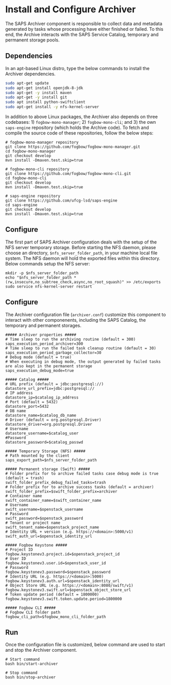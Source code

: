 # Install and Configure Archiver

The SAPS Archiver component is responsible to collect data and metadata generated by tasks whose processing have either finished or failed. To this end, the Archive interacts with the SAPS Service Catalog, temporary and permanent storage pools.
  
## Dependencies

In an apt-based Linux distro, type the below commands to install the Archiver dependencies.

```bash
sudo apt-get update
sudo apt-get install openjdk-8-jdk
sudo apt-get -y install maven
sudo apt-get -y install git
sudo apt install python-swiftclient
sudo apt-get install -y nfs-kernel-server
```

In addition to above Linux packages, the Archiver also depends on three codebases: 1) ```fogbow-mono-manager```; 2) ```fogbow-mono-cli```; and 3) the own ```saps-engine``` repository (which holds the Archive code). To fetch and compile the source code of these repositories, follow the below steps:

```
# fogbow-mono-manager repository
git clone https://github.com/fogbow/fogbow-mono-manager.git
cd fogbow-mono-manager
git checkout develop
mvn install -Dmaven.test.skip=true

# fogbow-mono-cli repository
git clone https://github.com/fogbow/fogbow-mono-cli.git
cd fogbow-mono-cli
git checkout develop
mvn install -Dmaven.test.skip=true

# saps-engine repository
git clone https://github.com/ufcg-lsd/saps-engine
cd saps-engine
git checkout develop
mvn install -Dmaven.test.skip=true
```

## Configure

The first part of SAPS Archiver configuration deals with the setup of the NFS server temporary storage. Before starting the NFS daemon, please choose an directory, ```$nfs_server_folder_path```, in your machine local file system. The NFS daemon will hold the exported files within this directory. Below commands setup the NFS server:

```
mkdir -p $nfs_server_folder_path
echo "$nfs_server_folder_path *(rw,insecure,no_subtree_check,async,no_root_squash)" >> /etc/exports
sudo service nfs-kernel-server restart
```

## Configure

The Archiver configuration file (```archiver.conf```) customize this component to interact with other componenents, including the SAPS Catalog, the temporary and permanent storages.

```
##### Archiver properties #####
# Time sleep to run the archiving routine (default = 300)
saps_execution_period_archiver=300
# Time sleep to run the failed task cleanup routine (default = 30)
saps_execution_period_garbage_collector=30
# Debug mode (default = true) 
# When executing in debug mode, the output generated by failed tasks are also kept in the permanent storage
saps_execution_debug_mode=true

##### Catalog #####
# URL prefix (default = jdbc:postgresql://)
datastore_url_prefix=jdbc:postgresql://
# IP address
datastore_ip=$catalog_ip_address
# Port (default = 5432)
datastore_port=5432
# DB name
datastore_name=$catalog_db_name
# Driver (default = org.postgresql.Driver)
datastore_driver=org.postgresql.Driver
# Username
datastore_username=$catalog_user
#Password
datastore_password=$catalog_passwd

##### Temporary Storage (NFS) #####
# Path mounted by the client
saps_export_path=$nfs_server_folder_path

##### Permanent storage (Swift) #####
# Folder prefix for to archive failed tasks case debug mode is true (default = trash)
swift_folder_prefix_debug_failed_tasks=trash
# Folder prefix for to archive success tasks (default = archiver)
swift_folder_prefix=$swift_folder_prefix=archiver
# Container name
swift_container_name=$swift_container_name
# Username
swift_username=$openstack_username
# Password
swift_password=$openstack_password
# Tenant or project name
swift_tenant_name=$openstack_project_name
# Identity URL + version (e.g. https://<domain>:5000/v1)
swift_auth_url=$openstack_identity_url

##### Fogbow Keystone #####
# Project ID
fogbow.keystonev3.project.id=$openstack_project_id
# User ID
fogbow.keystonev3.user.id=$openstack_user_id
# Password
fogbow.keystonev3.password=$openstack_password
# Identity URL (e.g. https://<domain>:5000)
fogbow.keystonev3.auth.url=$openstack_identity_url
# Object Store URL (e.g. https://<domain>:8080/swift/v1)
fogbow.keystonev3.swift.url=$openstack_object_store_url
# Token update period (default = 1800000)
fogbow.keystonev3.swift.token.update.period=1800000

##### Fogbow CLI #####
# Fogbow CLI folder path
fogbow_cli_path=$fogbow_mono_cli_folder_path
```

## Run
Once the configuration file is customized, below command are used to start and stop the Archiver component.

```
# Start command
bash bin/start-archiver
```

```
# Stop command
bash bin/stop-archiver
```
